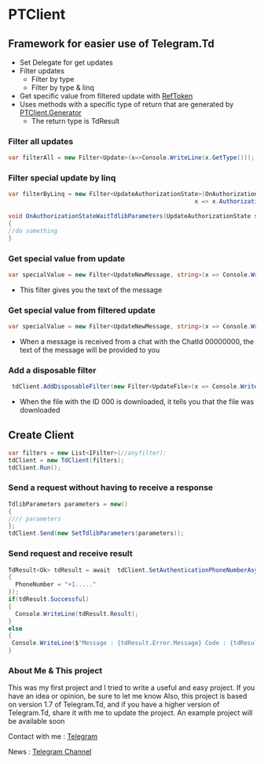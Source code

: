 # PTClient

## Framework for easier use of Telegram.Td
 - Set Delegate for get updates
 - Filter updates
    - Filter by type
    - Filter by type & linq
 - Get specific value from filtered update with [RefToken](https://github.com/Poudyn/RefToken)
 - Uses methods with a specific type of return that are generated by [PTClient.Generator](https://github.com/Poudyn/PTClient.Generator)
    - The return type is TdResult
 
    
### Filter all updates
```C#
var filterAll = new Filter<Update>(x=>Console.WriteLine(x.GetType()));
````
### Filter special update by linq
```C#
var filterByLinq = new Filter<UpdateAuthorizationState>(OnAuthorizationStateWaitTdlibParameters,
                                                     x => x.AuthorizationState.GetType() == typeof(AuthorizationStateWaitTdlibParameters));
                                                     
void OnAuthorizationStateWaitTdlibParameters(UpdateAuthorizationState state)
{
//do something
}
```
### Get special value from update
```C#
var specialValue = new Filter<UpdateNewMessage, string>(x => Console.WriteLine(x), "Message.Content.Text.Text")
```
- This filter gives you the text of the message

### Get special value from filtered update
```C#
var specialValue = new Filter<UpdateNewMessage, string>(x => Console.WriteLine(x), x=>x.Message.ChatId == 00000000 , "Message.Content.Text.Text")
```
- When a message is received from a chat with the ChatId 00000000, the text of the message will be provided to you

### Add a disposable filter
```C#
 tdClient.AddDisposableFilter(new Filter<UpdateFile>(x => Console.WriteLine("Downloaded"), x => x.File.Id == 0000 && x.File.Local.IsDownloadingCompleted));
```
- When the file with the ID 000 is downloaded, it tells you that the file was downloaded

## Create Client
```C#
var filters = new List<IFilter>(//anyfilter):
tdClient = new TdClient(filters);
tdClient.Run();
```
### Send a request without having to receive a response
```C#
TdlibParameters parameters = new()
{
//// parameters
};
tdClient.Send(new SetTdlibParameters(parameters));
```
### Send request and receive result
```C#
TdResult<Ok> tdResult = await  tdClient.SetAuthenticationPhoneNumberAsync(new SetAuthenticationPhoneNumber
{
  PhoneNumber = "+1....."
});
if(tdResult.Successful)
{
  Console.WriteLine(tdResult.Result);
}
else
{
 Console.WriteLine($"Message : {tdResult.Error.Message} Code : {tdResult.Error.Code}");
}
```
### About Me & This project
This was my first project and I tried to write a useful and easy project.
If you have an idea or opinion, be sure to let me know
Also, this project is based on version 1.7 of Telegram.Td, and if you have a higher version of Telegram.Td, share it with me to update the project.
An example project will be available soon

Contact with me : [Telegram](https://t.me/ThePoudyn)

News : [Telegram Channel](https://t.me/IPouDyn)
